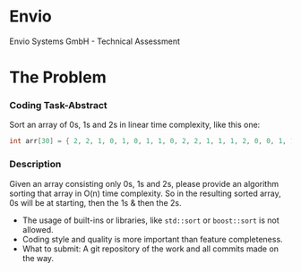 # Envio
Envio Systems GmbH - Technical Assessment

# The Problem
### Coding Task-Abstract
Sort an array of 0s, 1s and 2s in linear time complexity, like this one:
```c
int arr[30] = { 2, 2, 1, 0, 1, 0, 1, 1, 0, 2, 2, 1, 1, 1, 2, 0, 0, 1, 1, 0, 1, 0, 1, 2, 0, 0, 0, 1, 1, 2};
```
### Description
Given an array consisting only 0s, 1s and 2s, please provide an algorithm sorting that array in
O(n) time complexity. So in the resulting sorted array, 0s will be at starting, then the 1s & then the 2s.
- The usage of built-ins or libraries, like `std::sort` or `boost::sort` is not allowed.
- Coding style and quality is more important than feature completeness.
- What to submit: A git repository of the work and all commits made on the way.

